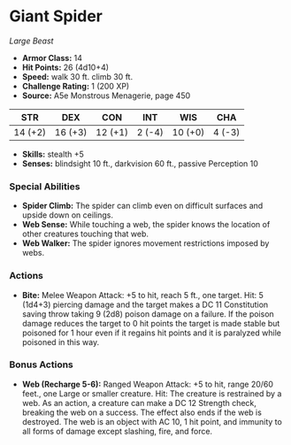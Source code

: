 # Giant Spider

*Large* *Beast*

- **Armor Class:** 14
- **Hit Points:** 26 (4d10+4)
- **Speed:** walk 30 ft. climb 30 ft.
- **Challenge Rating:** 1 (200 XP)
- **Source:** A5e Monstrous Menagerie, page 450

| STR | DEX | CON | INT | WIS | CHA |
| --- | --- | --- | --- | --- | --- |
| 14 (+2) | 16 (+3) | 12 (+1) | 2 (-4) | 10 (+0) | 4 (-3) |

- **Skills:** stealth +5
- **Senses:** blindsight 10 ft., darkvision 60 ft., passive Perception 10

### Special Abilities

- **Spider Climb:** The spider can climb even on difficult surfaces and upside down on ceilings.
- **Web Sense:** While touching a web, the spider knows the location of other creatures touching that web.
- **Web Walker:** The spider ignores movement restrictions imposed by webs.

### Actions

- **Bite:** Melee Weapon Attack: +5 to hit, reach 5 ft., one target. Hit: 5 (1d4+3) piercing damage and the target makes a DC 11 Constitution saving throw  taking 9 (2d8) poison damage on a failure. If the poison damage reduces the target to 0 hit points  the target is made stable but poisoned for 1 hour  even if it regains hit points  and it is paralyzed while poisoned in this way.

### Bonus Actions

- **Web (Recharge 5-6):** Ranged Weapon Attack: +5 to hit, range 20/60 feet., one Large or smaller creature. Hit: The creature is restrained by a web. As an action, a creature can make a DC 12 Strength check, breaking the web on a success. The effect also ends if the web is destroyed. The web is an object with AC 10, 1 hit point, and immunity to all forms of damage except slashing, fire, and force.



